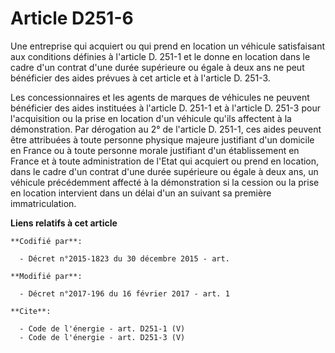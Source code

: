 # Article D251-6

Une entreprise qui acquiert ou qui prend en location un véhicule satisfaisant aux conditions définies à l'article D. 251-1 et
le donne en location dans le cadre d'un contrat d'une durée supérieure ou égale à deux ans ne peut bénéficier des aides
prévues à cet article et à l'article D. 251-3. 

Les concessionnaires et les agents de marques de véhicules ne peuvent bénéficier des aides instituées à l'article D. 251-1 et
à l'article D. 251-3 pour l'acquisition ou la prise en location d'un véhicule qu'ils affectent à la démonstration. Par
dérogation au 2° de l'article D. 251-1, ces aides peuvent être attribuées à toute personne physique majeure justifiant d'un
domicile en France ou à toute personne morale justifiant d'un établissement en France et à toute administration de l'Etat qui
acquiert ou prend en location, dans le cadre d'un contrat d'une durée supérieure ou égale à deux ans, un véhicule
précédemment affecté à la démonstration si la cession ou la prise en location intervient dans un délai d'un an suivant sa
première immatriculation.

**Liens relatifs à cet article**

	**Codifié par**:

	  - Décret n°2015-1823 du 30 décembre 2015 - art.

	**Modifié par**:

	  - Décret n°2017-196 du 16 février 2017 - art. 1

	**Cite**:

	  - Code de l'énergie - art. D251-1 (V)
	  - Code de l'énergie - art. D251-3 (V)
